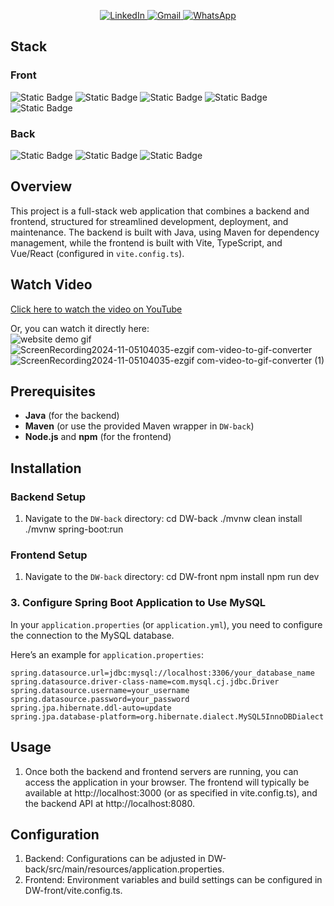 <p align="center">
  <a href="https://www.linkedin.com/in/liuchen27/">
    <img src="https://img.shields.io/badge/linkedin-%230077B5?style=for-the-badge&logo=linkedin" alt="LinkedIn">
  </a>
  <a href="mailto:liu.chenbusiness@gmail.com">
    <img src="https://img.shields.io/badge/Gmail-D14836?style=for-the-badge&logo=gmail&logoColor=white" alt="Gmail">
  </a>
  <a href="https://wa.me/491772289641">
    <img src="https://img.shields.io/badge/WhatsApp-25D366?style=for-the-badge&logo=whatsapp&logoColor=white" alt="WhatsApp">
  </a>
</p>

## Stack
### Front
   ![Static Badge](https://img.shields.io/badge/Made_with-typescript-orange?style=for-the-badge&logo=typescript&logoColor=transparent)
   ![Static Badge](https://img.shields.io/badge/Made_with-React-orange?style=for-the-badge&logo=react)
   ![Static Badge](https://img.shields.io/badge/Made_with-formik-orange?style=for-the-badge&logo=formik&logoColor=transparent)
   ![Static Badge](https://img.shields.io/badge/Made_with-ant_design-orange?style=for-the-badge&logo=antdesign&logoColor=transparent)
   ![Static Badge](https://img.shields.io/badge/made_with-vite-orange?style=for-the-badge&logo=vite&logoColor=white)


### Back
   ![Static Badge](https://img.shields.io/badge/made_with-spring-orange?style=for-the-badge&logo=spring)
   ![Static Badge](https://img.shields.io/badge/made_with-apache_maven-orange?style=for-the-badge&logo=apachemaven)
   ![Static Badge](https://img.shields.io/badge/made_with-mysql-orange?style=for-the-badge&logo=mysql&logoColor=white)


## Overview
This project is a full-stack web application that combines a backend and frontend, structured for streamlined development, deployment, and maintenance. The backend is built with Java, using Maven for dependency management, while the frontend is built with Vite, TypeScript, and Vue/React (configured in `vite.config.ts`).

## Watch Video
[Click here to watch the video on YouTube]([https://drive.google.com/file/d/1_FGK6comrvuYNIqG8Pgk8CY8gf_IYjwp/view?usp=drive_link](https://drive.google.com/file/d/1LB6Dc7Rk4l7VHJrjgDo4qlbk1rsckEcC/view?usp=sharing))

Or, you can watch it directly here:<br>
![website demo gif](https://github.com/user-attachments/assets/a91b0b1b-0a30-4498-a07c-5f8c98dc528f)<br>
![ScreenRecording2024-11-05104035-ezgif com-video-to-gif-converter](https://github.com/user-attachments/assets/2aa9ea49-5394-47c4-8088-1f636b07043c)<br>
![ScreenRecording2024-11-05104035-ezgif com-video-to-gif-converter (1)](https://github.com/user-attachments/assets/fc8c2d66-f4a4-4d8d-a533-a97c4dfcbb66)<br>


## Prerequisites
- **Java** (for the backend)
- **Maven** (or use the provided Maven wrapper in `DW-back`)
- **Node.js** and **npm** (for the frontend)

## Installation

### Backend Setup
1. Navigate to the `DW-back` directory:
   cd DW-back
   ./mvnw clean install
   ./mvnw spring-boot:run

### Frontend Setup
1. Navigate to the `DW-back` directory:
   cd DW-front
   npm install
   npm run dev

### 3. Configure Spring Boot Application to Use MySQL

In your `application.properties` (or `application.yml`), you need to configure the connection to the MySQL database.

Here’s an example for `application.properties`:

```properties
spring.datasource.url=jdbc:mysql://localhost:3306/your_database_name
spring.datasource.driver-class-name=com.mysql.cj.jdbc.Driver
spring.datasource.username=your_username
spring.datasource.password=your_password
spring.jpa.hibernate.ddl-auto=update
spring.jpa.database-platform=org.hibernate.dialect.MySQL5InnoDBDialect
```


## Usage
1. Once both the backend and frontend servers are running, you can access the application in your browser. The frontend will typically be available at http://localhost:3000 (or as specified in vite.config.ts), and the backend API at http://localhost:8080.

## Configuration
1. Backend: Configurations can be adjusted in DW-back/src/main/resources/application.properties.
2. Frontend: Environment variables and build settings can be configured in DW-front/vite.config.ts.
